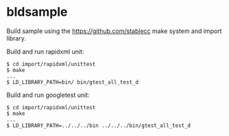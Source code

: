 # bldsample

Build sample using the https://github.com/stablecc make system and import library.

Build and run rapidxml unit:
```
$ cd import/rapidxml/unittest
$ make
...
$ LD_LIBRARY_PATH=bin/ bin/gtest_all_test_d
```

Build and run googletest unit:
```
$ cd import/rapidxml/unittest
$ make
...
$ LD_LIBRARY_PATH=../../../bin ../../../bin/gtest_all_test_d
```
